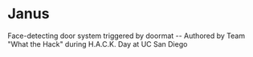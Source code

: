 # Janus
Face-detecting door system triggered by doormat
-- Authored by Team "What the Hack" during H.A.C.K. Day at UC San Diego
